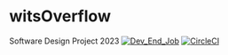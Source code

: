 # witsOverflow
Software Design Project 2023
[![Dev_End_Job](https://circleci.com/gh/Dev_End_Job/Wits_Overflow.svg?style=svg&circle-token=be7c2e028f67481a37d5ca10d1a64ddfcf191a92)](https://https://github.com/NotJordanZA/witsOverflow/edit/main/README.md)
[![CircleCI](https://circleci.com/gh/circleci/circleci-docs/tree/teesloane-patch-5.svg?style=svg)](https://circleci.com/gh/circleci/circleci-docs/?branch=teesloane-patch-5)
